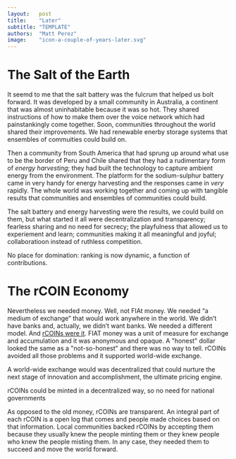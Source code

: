```yaml
---
layout:   post
title:    "Later"
subtitle: "TEMPLATE"
authors:  "Matt Perez"
image:    "icon-a-couple-of-years-later.svg"
---
```


<div style="display: none;">
 <p>It took effort, but it didn't take long. We were used to competition and domination, but it killed us. Restarting from near scratch actually helped.</p>
</div>

<h1>The Salt of the Earth</h1>
 <p>It seemd to me that the salt battery was the fulcrum that helped us bolt forward. It was developed by a small community in Australia, a continent that was almost uninhabitable because it was so hot. They shared instructions of how to make them over the voice network which had painstankingly come together. Soon, communities throughout the world shared their improvements. We had renewable enerby storage systems that ensembles of commuities could build on.</p>
 <p>Then a community from South America that had sprung up around what use to be the border of Peru and Chile shared that they had a rudimentary form of <em>energy harvesting</em>; they had built the technology to capture ambient energy from the environment. The platform for the sodium-sulphur battery came in very handy for energy harvesting and the responses came in <em>very</em> rapidly. The whole world was working together and coming up with tangible results that communities and ensembles of communities could build.</p>
 <p>The salt battery and energy harvesting were the results, we could build on them, but what started it all were decentralization and transparency; fearless sharing and no need for secrecy; the playfulness that allowed us to experiement and learn; communities making it all meaningful and joyful; collaboratioon instead of ruthless competition.</p>
 <p> No place for domination: ranking is now dynamic, a function of contributions.</p>

<h1>The <span class="_paradigm">rCOIN</span> Economy</h1>
 <p>Nevertheless we needed money. Well, not <span class="_paradigm">FIAt</span> money. We needed &ldquo;a medium of exchange&rdquo; that would work anywhere in the world. We didn&rsquo;t have banks and, actually, we didn&rsquo;t want banks. We needed a different model. And <a href="https://radicalcompanies.com/2022/05/07/rcoin.html" target="_blank"><span class="_paradigm">rCOIN</span>s were it</a>. <span href="_paradigm">FIAT</span> money was a unit of measure for exchange and accumulation and it was anonymous and opaque. A "honest" dollar looked the same as a "not-so-honest" and there was no way to tell. <span class="_paradigm">rCOIN</span>s avoided all those problems and it supported world-wide exchange.</p>
 <p>A world-wide exchange would was decentralized that could nurture the next stage of innovation and accomplishment, the ultimate pricing engine.</p>
 <p><span class="_paradigm">rCOIN</span>s could be minted in a decentralized way, so no need for national governments</p>
 <p>As opposed to the old money, <span class="_paradigm">rCOIN</span>s are transparent. An integral part of each <span class="_paradigm">rCOIN</span> is a open log that comes and people made choices based on that information. Local communities backed <span class="_paradigm">rCOIN</span>s by accepting them because they usually knew the people minting them or they knew people who knew the people misting them. In any case, they needed them to succeed and move the world forward.</p>